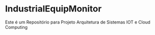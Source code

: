 # IndustrialEquipMonitor
Este é um Repositório para Projeto Arquitetura de Sistemas IOT e Cloud Computing
